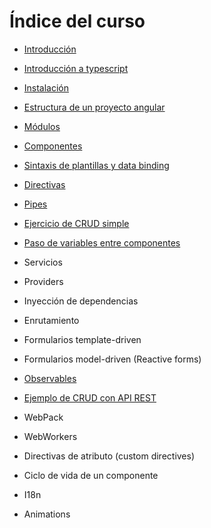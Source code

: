 # Índice del curso

 - [Introducción](introduccion.md)
 - [Introducción a typescript](typescript.md)
 - [Instalación](instalacion.md)
 - [Estructura de un proyecto angular](estructura-proyecto.md)
 - [Módulos](modules.md)
 - [Componentes](components.md)
 - [Sintaxis de plantillas y data binding](data-binding.md)
 - [Directivas](directives.md)
 - [Pipes](pipes.md)
 - [Ejercicio de CRUD simple](ejemplo-crud-basico.md)
 - [Paso de variables entre componentes](input-binding.md)
 - Servicios
 - Providers
 - Inyección de dependencias
 - Enrutamiento
 - Formularios template-driven
 - Formularios model-driven (Reactive forms)
 - [Observables](observables.md)
 - [Ejemplo de CRUD con API REST](ejemplo-crud-completo.md)
 - WebPack
 - WebWorkers

 - Directivas de atributo (custom directives)
 - Ciclo de vida de un componente
 - I18n
 - Animations

